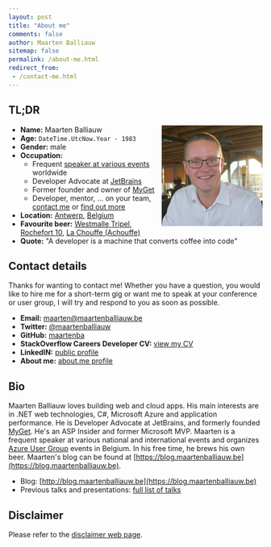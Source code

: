 ```yaml
---
layout: post
title: "About me"
comments: false
author: Maarten Balliauw
sitemap: false
permalink: /about-me.html
redirect_from:
 - /contact-me.html
---
```


## TL;DR

<a href="/images/avatars/maarten-2018-400x400.jpg"><img width="200" height="200" title="maarten-400x400" align="right" style="border: 0px currentColor; border-image: none; padding-top: 0px; padding-right: 0px; padding-left: 0px; float: right; display: inline; background-image: none;" alt="maarten-400x400" src="/images/avatars/maarten-2018-800x800.jpg" border="0"></a>
 
* **Name:** Maarten Balliauw  
* **Age:** `DateTime.UtcNow.Year - 1983`
* **Gender:** male  
* **Occupation:**
	* Frequent [speaker at various events](/talks-presentations.html) worldwide
	* Developer Advocate at [JetBrains](https://www.jetbrains.com)
	* Former founder and owner of [MyGet](https://www.myget.org)
	* Developer, mentor, ... on your team, [contact me](mailto:maarten@maartenballiauw.be) or [find out more](/hire-me.html)
* **Location:** [Antwerp](https://en.wikipedia.org/wiki/Antwerp), [Belgium](https://en.wikipedia.org/wiki/Belgium)
* **Favourite beer:** [Westmalle Tripel](https://www.trappistwestmalle.be/en/page/tripel.aspx), [Rochefort 10](https://en.wikipedia.org/wiki/Brasserie_de_Rochefort), [La Chouffe (Achouffe)](https://en.wikipedia.org/wiki/Brasserie_d%27Achouffe)
* **Quote:** "A developer is a machine that converts coffee into code" 

## Contact details

Thanks for wanting to contact me! Whether you have a question, you would like to hire me for a short-term gig or want me to speak at your conference or user group, I will try and respond to you as soon as possible.

* **Email:** [maarten@maartenballiauw.be](mailto:maarten@maartenballiauw.be)
* **Twitter:** [@maartenballiauw](https://twitter.com/maartenballiauw)
* **GitHub:** [maartenba](https://github.com/maartenba)
* **StackOverflow Careers Developer CV:** [view my CV](https://stackoverflow.com/cv/maartenballiauw)
* **LinkedIN:** [public profile](https://www.linkedin.com/in/maartenballiauw)
* **About me:** [about.me profile](https://about.me/maartenballiauw)

## Bio

Maarten Balliauw loves building web and cloud apps. His main interests are in .NET web technologies, C#, Microsoft Azure and application performance. He is Developer Advocate at JetBrains, and formerly founded [MyGet](https://www.myget.org). He's an ASP Insider and former Microsoft MVP. Maarten is a frequent speaker at various national and international events and organizes [Azure User Group](https://www.azug.be) events in Belgium. In his free time, he brews his own beer. Maarten's blog can be found at [https://blog.maartenballiauw.be](https://blog.maartenballiauw.be).

* Blog: [http://blog.maartenballiauw.be](https://blog.maartenballiauw.be)
* Previous talks and presentations: [full list of talks](/talks-presentations.html)

## Disclaimer

Please refer to the [disclaimer web page](/disclaimer.html).
